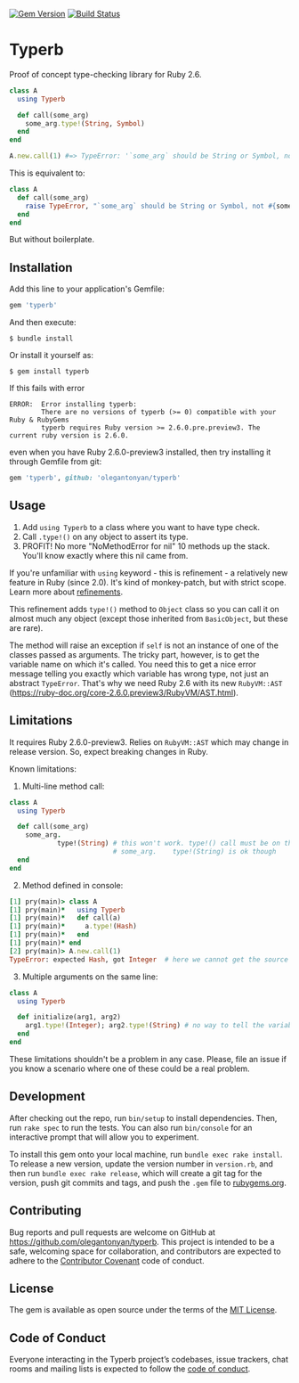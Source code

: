 [![Gem Version](https://badge.fury.io/rb/typerb.svg)](https://badge.fury.io/rb/typerb)
[![Build Status](https://travis-ci.org/olegantonyan/typerb.svg?branch=master)](https://travis-ci.org/olegantonyan/typerb)

# Typerb

Proof of concept type-checking library for Ruby 2.6.

```ruby
class A
  using Typerb

  def call(some_arg)
    some_arg.type!(String, Symbol)
  end
end

A.new.call(1) #=> TypeError: '`some_arg` should be String or Symbol, not Integer'
```

This is equivalent to:
```ruby
class A
  def call(some_arg)
    raise TypeError, "`some_arg` should be String or Symbol, not #{some_arg.class}" unless [String, Symbol].include?(some_arg.class)
  end
end
```

But without boilerplate.

## Installation

Add this line to your application's Gemfile:

```ruby
gem 'typerb'
```

And then execute:

    $ bundle install

Or install it yourself as:

    $ gem install typerb

If this fails with error
```
ERROR:  Error installing typerb:
        There are no versions of typerb (>= 0) compatible with your Ruby & RubyGems
        typerb requires Ruby version >= 2.6.0.pre.preview3. The current ruby version is 2.6.0.
```
even when you have Ruby 2.6.0-preview3 installed, then try installing it through Gemfile from git:
```ruby
gem 'typerb', github: 'olegantonyan/typerb'
```

## Usage

1. Add `using Typerb` to a class where you want to have type check.
2. Call `.type!()` on any object to assert its type.
3. PROFIT! No more "NoMethodError for nil" 10 methods up the stack. You'll know exactly where this nil came from.

If you're unfamiliar with `using` keyword - this is refinement - a relatively new feature in Ruby (since 2.0). It's kind of monkey-patch, but with strict scope. Learn more about [refinements](https://ruby-doc.org/core-2.5.3/doc/syntax/refinements_rdoc.html).

This refinement adds `type!()` method to `Object` class so you can call it on almost much any object (except those inherited from `BasicObject`, but these are rare).

The method will raise an exception if `self` is not an instance of one of the classes passed as arguments. The tricky part, however, is to get the variable name on which it's called. You need this to get a nice error message telling you exactly which variable has wrong type, not just an abstract `TypeError`. That's why we need Ruby 2.6 with its new `RubyVM::AST` (https://ruby-doc.org/core-2.6.0.preview3/RubyVM/AST.html).

## Limitations

It requires Ruby 2.6.0-preview3. Relies on `RubyVM::AST` which may change in release version. So, expect breaking changes in Ruby.

Known limitations:

1. Multi-line method call:
```ruby
class A
  using Typerb

  def call(some_arg)
    some_arg.
            type!(String) # this won't work. type!() call must be on the same line with the variable it's called on - raise error message without variable name
                          # some_arg.    type!(String) is ok though
  end
end
```

2. Method defined in console:
```ruby
[1] pry(main)> class A
[1] pry(main)*   using Typerb
[1] pry(main)*   def call(a)
[1] pry(main)*     a.type!(Hash)
[1] pry(main)*   end  
[1] pry(main)* end  
[2] pry(main)> A.new.call(1)
TypeError: expected Hash, got Integer  # here we cannot get the source code for a line containing "a.type!(Hash)", so cannot see the variable name
```

3. Multiple arguments on the same line:
```ruby
class A
  using Typerb

  def initialize(arg1, arg2)
    arg1.type!(Integer); arg2.type!(String) # no way to tell the variable - raise error message without variable name
  end
end
```

These limitations shouldn't be a problem in any case. Please, file an issue if you know a scenario where one of these could be a real problem.

## Development

After checking out the repo, run `bin/setup` to install dependencies. Then, run `rake spec` to run the tests. You can also run `bin/console` for an interactive prompt that will allow you to experiment.

To install this gem onto your local machine, run `bundle exec rake install`. To release a new version, update the version number in `version.rb`, and then run `bundle exec rake release`, which will create a git tag for the version, push git commits and tags, and push the `.gem` file to [rubygems.org](https://rubygems.org).

## Contributing

Bug reports and pull requests are welcome on GitHub at https://github.com/olegantonyan/typerb. This project is intended to be a safe, welcoming space for collaboration, and contributors are expected to adhere to the [Contributor Covenant](http://contributor-covenant.org) code of conduct.

## License

The gem is available as open source under the terms of the [MIT License](https://opensource.org/licenses/MIT).

## Code of Conduct

Everyone interacting in the Typerb project’s codebases, issue trackers, chat rooms and mailing lists is expected to follow the [code of conduct](https://github.com/olegantonyan/typerb/blob/master/CODE_OF_CONDUCT.md).
